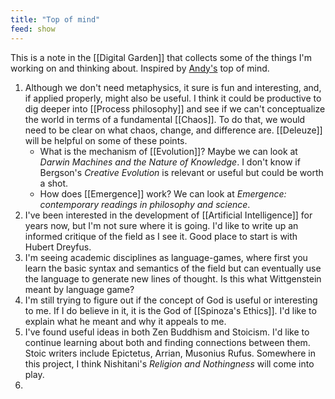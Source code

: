 ```yaml
---
title: "Top of mind"
feed: show
---
```


This is a note in the [[Digital Garden]] that collects some of the things I'm working on and thinking about. Inspired by [Andy's](https://notes.andymatuschak.org/About_these_notes?stackedNotes=zUw5PuD8op9oq8kHvni6sug6eRTNtR9Wqma) top of mind.

1. Although we don't need metaphysics, it sure is fun and interesting, and, if applied properly, might also be useful. I think it could be productive to dig deeper into [[Process philosophy]] and see if we can't conceptualize the world in terms of a fundamental [[Chaos]]. To do that, we would need to be clear on what chaos, change, and difference are. [[Deleuze]] will be helpful on some of these points. 
	* What is the mechanism of [[Evolution]]? Maybe we can look at _Darwin Machines and the Nature of Knowledge_. I don't know if Bergson's _Creative Evolution_ is relevant or useful but could be worth a shot.
	* How does [[Emergence]] work? We can look at _Emergence: contemporary readings in philosophy and science_. 
2. I've been interested in the development of [[Artificial Intelligence]] for years now, but I'm not sure where it is going. I'd like to write up an informed critique of the field as I see it. Good place to start is with Hubert Dreyfus.
3. I'm seeing academic disciplines as language-games, where first you learn the basic syntax and semantics of the field but can eventually use the language to generate new lines of thought. Is this what Wittgenstein meant by language game?
4. I'm still trying to figure out if the concept of God is useful or interesting to me. If I do believe in it, it is the God of [[Spinoza's Ethics]]. I'd like to explain what he meant and why it appeals to me.
5. I've found useful ideas in both Zen Buddhism and Stoicism. I'd like to continue learning about both and finding connections between them. Stoic writers include Epictetus, Arrian, Musonius Rufus. Somewhere in this project, I think Nishitani's _Religion and Nothingness_ will come into play. 
6. 